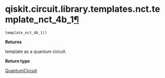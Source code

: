 # qiskit.circuit.library.templates.nct.template\_nct\_4b\_1[¶](#qiskit-circuit-library-templates-nct-template-nct-4b-1 "Permalink to this headline")

<span id="undefined" />

`template_nct_4b_1()`

**Returns**

template as a quantum circuit.

**Return type**

[QuantumCircuit](qiskit.circuit.QuantumCircuit#qiskit.circuit.QuantumCircuit "qiskit.circuit.QuantumCircuit")
